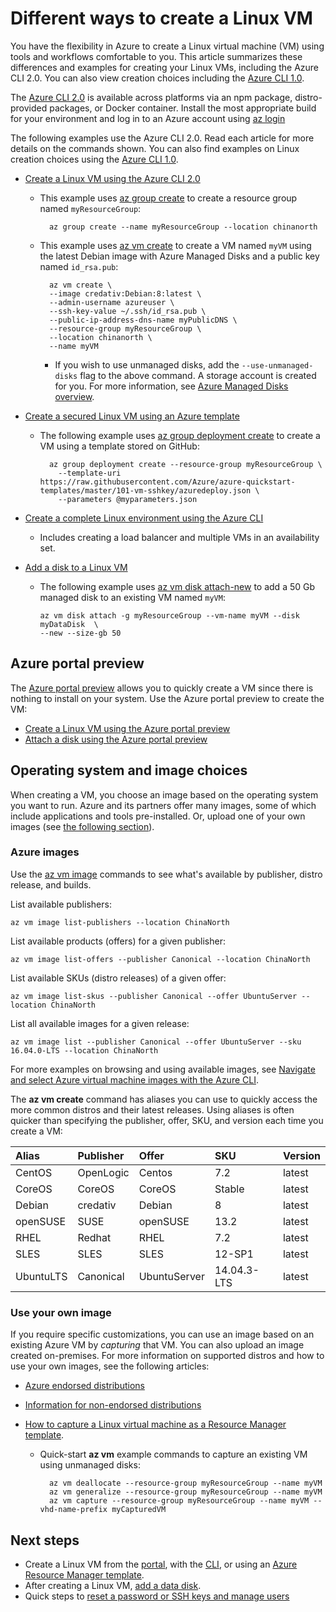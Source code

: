 <!-- not suitable for Mooncake -->

<properties
    pageTitle="Different ways to create a Linux VM in Azure | Azure"
    description="Learn the different ways to create a Linux virtual machine on Azure, including links to tools and tutorials for each method."
    services="virtual-machines-linux"
    documentationcenter=""
    author="iainfoulds"
    manager="timlt"
    editor=""
    tags="azure-resource-manager" />
<tags
    ms.assetid="f38f8a44-6c88-4490-a84a-46388212d24c"
    ms.service="virtual-machines-linux"
    ms.devlang="na"
    ms.topic="get-started-article"
    ms.tgt_pltfrm="vm-linux"
    ms.workload="infrastructure-services"
    ms.date="01/03/2017"
    wacn.date=""
    ms.author="iainfou" />

# Different ways to create a Linux VM
You have the flexibility in Azure to create a Linux virtual machine (VM) using tools and workflows comfortable to you. This article summarizes these differences and examples for creating your Linux VMs, including the Azure CLI 2.0. You can also view creation choices including the [Azure CLI 1.0](/documentation/articles/virtual-machines-linux-creation-choices-nodejs/).

The [Azure CLI 2.0](https://docs.microsoft.com/cli/azure/install-az-cli2) is available across platforms via an npm package, distro-provided packages, or Docker container. Install the most appropriate build for your environment and log in to an Azure account using [az login](https://docs.microsoft.com/cli/azure/#login)

The following examples use the Azure CLI 2.0. Read each article for more details on the commands shown. You can also find examples on Linux creation choices using the [Azure CLI 1.0](/documentation/articles/virtual-machines-linux-creation-choices-nodejs/).

* [Create a Linux VM using the Azure CLI 2.0](/documentation/articles/virtual-machines-linux-quick-create-cli/)
  
    * This example uses [az group create](https://docs.microsoft.com/cli/azure/group#create) to create a resource group named `myResourceGroup`: 

            az group create --name myResourceGroup --location chinanorth

    * This example uses [az vm create](https://docs.microsoft.com/cli/azure/vm#create) to create a VM named `myVM` using the latest Debian image with Azure Managed Disks and a public key named `id_rsa.pub`:

            az vm create \
            --image credativ:Debian:8:latest \
            --admin-username azureuser \
            --ssh-key-value ~/.ssh/id_rsa.pub \
            --public-ip-address-dns-name myPublicDNS \
            --resource-group myResourceGroup \
            --location chinanorth \
            --name myVM

        * If you wish to use unmanaged disks, add the `--use-unmanaged-disks` flag to the above command. A storage account is created for you. For more information, see [Azure Managed Disks overview](/documentation/articles/storage-managed-disks-overview/).

* [Create a secured Linux VM using an Azure template](/documentation/articles/virtual-machines-linux-create-ssh-secured-vm-from-template/)
  
    * The following example uses [az group deployment create](https://docs.microsoft.com/cli/azure/group/deployment#create) to create a VM using a template stored on GitHub:

            az group deployment create --resource-group myResourceGroup \ 
              --template-uri https://raw.githubusercontent.com/Azure/azure-quickstart-templates/master/101-vm-sshkey/azuredeploy.json \
              --parameters @myparameters.json

* [Create a complete Linux environment using the Azure CLI](/documentation/articles/virtual-machines-linux-create-cli-complete/)
  
    * Includes creating a load balancer and multiple VMs in an availability set.

* [Add a disk to a Linux VM](/documentation/articles/virtual-machines-linux-add-disk/)
  
  * The following example uses [az vm disk attach-new](https://docs.microsoft.com/cli/azure/vm/disk#attach-new) to add a 50 Gb managed disk to an existing VM named `myVM`:

        az vm disk attach -g myResourceGroup --vm-name myVM --disk myDataDisk  \
        --new --size-gb 50

## Azure portal preview
The [Azure portal preview](https://portal.azure.cn) allows you to quickly create a VM since there is nothing to install on your system. Use the Azure portal preview to create the VM:

* [Create a Linux VM using the Azure portal preview](/documentation/articles/virtual-machines-linux-quick-create-portal/) 
* [Attach a disk using the Azure portal preview](/documentation/articles/virtual-machines-linux-attach-disk-portal/)

## Operating system and image choices
When creating a VM, you choose an image based on the operating system you want to run. Azure and its partners offer many images, some of which include applications and tools pre-installed. Or, upload one of your own images (see [the following section](#use-your-own-image)).

### Azure images
Use the [az vm image](https://docs.microsoft.com/cli/azure/vm/image) commands to see what's available by publisher, distro release, and builds.

List available publishers:

    az vm image list-publishers --location ChinaNorth

List available products (offers) for a given publisher:

    az vm image list-offers --publisher Canonical --location ChinaNorth

List available SKUs (distro releases) of a given offer:

    az vm image list-skus --publisher Canonical --offer UbuntuServer --location ChinaNorth

List all available images for a given release:

    az vm image list --publisher Canonical --offer UbuntuServer --sku 16.04.0-LTS --location ChinaNorth

For more examples on browsing and using available images, see [Navigate and select Azure virtual machine images with the Azure CLI](/documentation/articles/virtual-machines-linux-cli-ps-findimage/).

The **az vm create** command has aliases you can use to quickly access the more common distros and their latest releases. Using aliases is often quicker than specifying the publisher, offer, SKU, and version each time you create a VM:

| Alias | Publisher | Offer | SKU | Version |
|:--- |:--- |:--- |:--- |:--- |
| CentOS |OpenLogic |Centos |7.2 |latest |
| CoreOS |CoreOS |CoreOS |Stable |latest |
| Debian |credativ |Debian |8 |latest |
| openSUSE |SUSE |openSUSE |13.2 |latest |
| RHEL |Redhat |RHEL |7.2 |latest |
| SLES |SLES |SLES |12-SP1 |latest |
| UbuntuLTS |Canonical |UbuntuServer |14.04.3-LTS |latest |

### Use your own image
If you require specific customizations, you can use an image based on an existing Azure VM by *capturing* that VM. You can also upload an image created on-premises. For more information on supported distros and how to use your own images, see the following articles:

* [Azure endorsed distributions](/documentation/articles/virtual-machines-linux-endorsed-distros/)
* [Information for non-endorsed distributions](/documentation/articles/virtual-machines-linux-create-upload-generic/)
* [How to capture a Linux virtual machine as a Resource Manager template](/documentation/articles/virtual-machines-linux-capture-image/).
  
    * Quick-start **az vm** example commands to capture an existing VM using unmanaged disks:

            az vm deallocate --resource-group myResourceGroup --name myVM
            az vm generalize --resource-group myResourceGroup --name myVM
            az vm capture --resource-group myResourceGroup --name myVM --vhd-name-prefix myCapturedVM

## Next steps
* Create a Linux VM from the [portal](/documentation/articles/virtual-machines-linux-quick-create-portal/), with the [CLI](/documentation/articles/virtual-machines-linux-quick-create-cli/), or using an [Azure Resource Manager template](/documentation/articles/virtual-machines-linux-cli-deploy-templates/).
* After creating a Linux VM, [add a data disk](/documentation/articles/virtual-machines-linux-add-disk/).
* Quick steps to [reset a password or SSH keys and manage users](/documentation/articles/virtual-machines-linux-using-vmaccess-extension/)